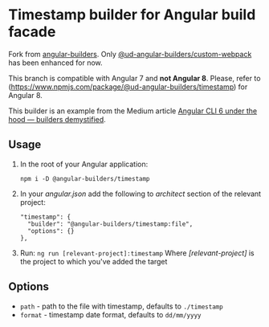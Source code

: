 # Timestamp builder for Angular build facade
<!-- [![npm version](https://img.shields.io/npm/v/@angular-builders/timestamp.svg) ![npm](https://img.shields.io/npm/dm/@angular-builders/timestamp.svg)](https://www.npmjs.com/package/@angular-builders/timestamp)  
 -->

Fork from [angular-builders](https://github.com/just-jeb/angular-builders/tree/7.x.x/packages/timestamp).
Only [@ud-angular-builders/custom-webpack](https://www.npmjs.com/package/@ud-angular-builders/custom-webpack) has been enhanced for now.

This branch is compatible with Angular 7 and **not Angular 8**. Please, refer to (https://www.npmjs.com/package/@ud-angular-builders/timestamp)
for Angular 8.

This builder is an example from the Medium article [Angular CLI 6 under the hood — builders demystified](https://medium.com/@meltedspark/angular-cli-6-under-the-hood-builders-demystified-f0690ebcf01).

## Usage

  1. In the root of your Angular application:
        ```
        npm i -D @angular-builders/timestamp
        ```
  2. In your _angular.json_ add the following to _architect_ section of the relevant project:
  
        ```
        "timestamp": {
          "builder": "@angular-builders/timestamp:file",
          "options": {}
        },
        ```
  3. Run: `ng run [relevant-project]:timestamp`
     Where _[relevant-project]_ is the project to which you've added the target 

## Options

 - `path` - path to the file with timestamp, defaults to `./timestamp`
 - `format` - timestamp date format, defaults to `dd/mm/yyyy`
